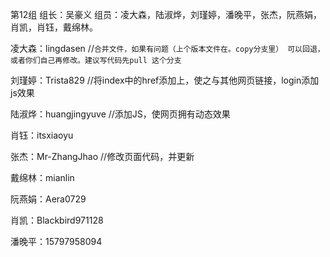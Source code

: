 ﻿第12组
组长：吴豪义
组员：凌大森，陆淑烨，刘瑾婷，潘晚平，张杰，阮燕娟，肖凯，肖钰，戴绵林。

凌大森：lingdasen   //`合并文件，如果有问题（上个版本文件在。copy分支里） 可以回退，或者你们自己再修改。建议写代码先pull 这个分支`

刘瑾婷：Trista829   //将index中的href添加上，使之与其他网页链接，login添加js效果

陆淑烨：huangjingyuve  //添加JS，使网页拥有动态效果

肖钰：itsxiaoyu

张杰：Mr-ZhangJhao //修改页面代码，并更新

戴绵林：mianlin

阮燕娟：Aera0729

肖凯：Blackbird971128

潘晚平：15797958094
